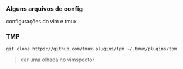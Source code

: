 ### Alguns arquivos de config

configurações do vim e tmux

### TMP
```
git clone https://github.com/tmux-plugins/tpm ~/.tmux/plugins/tpm
```


> dar uma olhada no vimspector 
